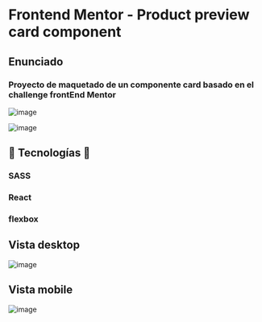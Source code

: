 # Frontend Mentor - Product preview card component 

## Enunciado

### Proyecto de maquetado de un componente card basado en el challenge frontEnd Mentor

![image](https://user-images.githubusercontent.com/88061350/202454886-218565c6-fb7f-4114-a40e-5b68a2dab7a4.png)

![image](https://user-images.githubusercontent.com/88061350/202454754-650eb8b1-8635-48c9-acfb-143faf5c42b2.png)

## 🚀 Tecnologías 🚀

### SASS
### React
### flexbox

## Vista desktop

![image](https://user-images.githubusercontent.com/88061350/202455019-bd874a54-f509-4e62-8472-36195ead1f48.png)

## Vista mobile

![image](https://user-images.githubusercontent.com/88061350/202455152-e70a3de3-1ee4-45d1-b336-2621b8be34d4.png)






